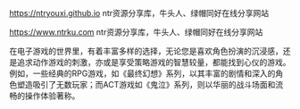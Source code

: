  <https://ntryouxi.github.io>    ntr资源分享库，牛头人、绿帽同好在线分享网站

 <https://www.ntrku.com>  ntr资源分享库，牛头人、绿帽同好在线分享网站

 在电子游戏的世界里，有着丰富多样的选择，无论您是喜欢角色扮演的沉浸感，还是追求动作游戏的刺激，亦或是享受策略游戏的智慧较量，都能找到心仪的游戏。例如，一些经典的RPG游戏，如《最终幻想》系列，以其丰富的剧情和深入的角色塑造吸引了无数玩家；而ACT游戏如《鬼泣》系列，则以华丽的战斗场面和流畅的操作体验著称。

